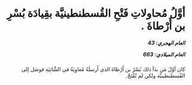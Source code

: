 <h1 dir="rtl">أوَّلُ مُحاولاتِ فَتْحِ القُسطنطينيَّة بقِيادَة بُسْرِ بن أَرْطاةَ .</h1>

<h5 dir="rtl">العام الهجري:  43

العام الميلادي: 663

</h5>

<p dir="rtl">كان أوَّلَ مَن بدَأ ذلك بُسْرُ بن أَرْطاةَ الذي أَرسلَهُ مُعاوِيَةُ في الشَّاتِيَةِ فوصَل إلى القُسطنطينيَّة ولكن لم تُفْتَحْ.</p></br>

